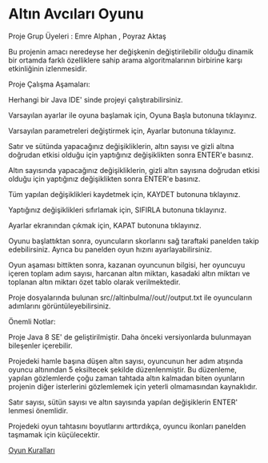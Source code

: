 # Altın Avcıları Oyunu

Proje Grup Üyeleri : Emre Alphan , Poyraz Aktaş

Bu projenin amacı neredeyse her değişkenin değiştirilebilir olduğu dinamik bir ortamda farklı özelliklere sahip arama algoritmalarının birbirine karşı etkinliğinin izlenmesidir.

Proje Çalışma Aşamaları:

Herhangi bir Java IDE' sinde projeyi çalıştırabilirsiniz.

Varsayılan ayarlar ile oyuna başlamak için, Oyuna Başla butonuna tıklayınız.

Varsayılan parametreleri değiştirmek için, Ayarlar butonuna tıklayınız.

Satır ve sütünda yapacağınız değişikliklerin, altın sayısı ve gizli altına doğrudan
etkisi olduğu için yaptığınız değişiklikten sonra ENTER'e basınız.

Altın sayısında yapacağınız değişikliklerin, gizli altın sayısına doğrudan 
etkisi olduğu için yaptığınız değişiklikten sonra ENTER'e basınız.

Tüm yapılan değişiklikleri kaydetmek için, KAYDET butonuna tıklayınız.

Yaptığınız değişiklikleri sıfırlamak için, SIFIRLA butonuna tıklayınız.

Ayarlar ekranından çıkmak için, KAPAT butonuna tıklayınız.

Oyunu başlattıktan sonra, oyuncuların skorlarını sağ taraftaki panelden
takip edebilirsiniz. Ayrıca bu panelden oyun hızını ayarlayabilirsiniz.

Oyun aşaması bittikten sonra, kazanan oyuncunun bilgisi, her oyuncuyu içeren toplam adım sayısı, 
harcanan altın miktarı, kasadaki altın miktarı ve toplanan altın miktarı özet tablo olarak verilmektedir.

Proje dosyalarında bulunan src//altinbulma//out//output.txt ile oyuncuların adımlarını görüntüleyebilirsiniz.

Önemli Notlar:
 
Proje Java 8 SE' de geliştirilmiştir. Daha önceki versiyonlarda bulunmayan bileşenler içerebilir.

Projedeki hamle başına düşen altın sayısı, oyuncunun her adım atışında oyuncu altınından 5 eksiltecek şekilde
düzenlenmiştir. Bu düzenleme, yapılan gözlemlerde çoğu zaman tahtada altın kalmadan biten oyunların
projenin diğer isterlerini gözlemlemek için yeterli olmamasından kaynaklıdır.

Satır sayısı, sütün sayısı ve altın sayısında yapılan değişiklerin ENTER' lenmesi önemlidir.

Projedeki oyun tahtasını boyutlarını arttırdıkça, oyuncu ikonları panelden taşmamak için küçülecektir.

[Oyun Kuralları](https://www.resimupload.org/r/j5ZEw)
